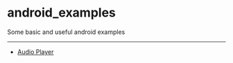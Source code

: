 # android_examples
Some basic and useful android examples

---------------------------------------
- [Audio Player](https://github.com/george-sp/android_examples/tree/master/audio_player_example)
